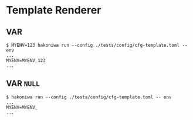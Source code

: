 # Template Renderer

## VAR

```console
$ MYENV=123 hakoniwa run --config ./tests/config/cfg-template.toml -- env
...
MYENV=MYENV_123
...
```

## VAR `NULL`

```console
$ hakoniwa run --config ./tests/config/cfg-template.toml -- env
...
MYENV=MYENV_
...
```
